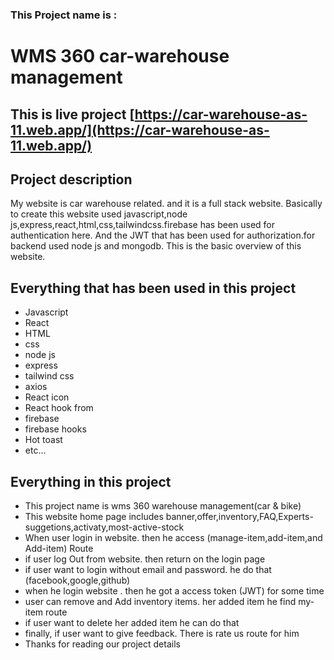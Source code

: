 ### This Project name is : 
# WMS 360 car-warehouse management


## This is live project [https://car-warehouse-as-11.web.app/](https://car-warehouse-as-11.web.app/)

## Project description
My website is car warehouse related. and it is a full stack website. Basically to create this website used javascript,node js,express,react,html,css,tailwindcss.firebase has been used for authentication here. And the JWT that has been used for authorization.for backend used node js and mongodb. This is the basic overview of this website. 

## Everything that has been used in this project

- Javascript
- React
- HTML
- css
- node js
- express
- tailwind css
- axios
- React icon
- React hook from
- firebase
- firebase hooks
- Hot toast
- etc...

## Everything in this project

* This project name is wms 360 warehouse management(car & bike)
* This website home page includes banner,offer,inventory,FAQ,Experts-suggetions,activaty,most-active-stock
* When user login in website. then he access (manage-item,add-item,and Add-item) Route
* if user log Out from website. then return on the login page
* if user want to login without email and password. he do that (facebook,google,github)
* when he login website . then he got a access token (JWT) for some time
* user can  remove and Add inventory items. her added item he find my-item route
* if user want to delete her added item he can do that
* finally, if user want to give feedback. There is rate us route for him
* Thanks for reading our project details
